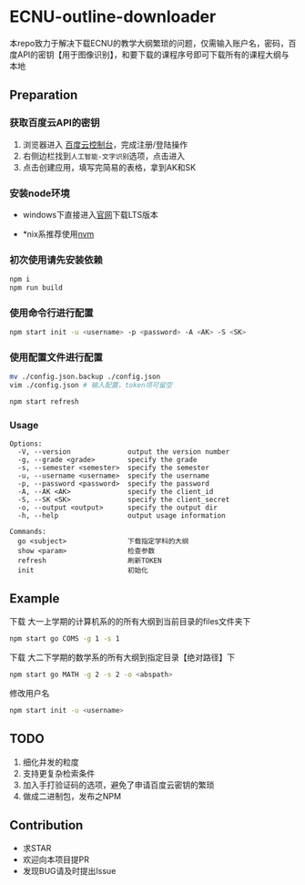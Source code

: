 # ECNU-outline-downloader 

本repo致力于解决下载ECNU的教学大纲繁琐的问题，仅需输入账户名，密码，百度API的密钥【用于图像识别】，和要下载的课程序号即可下载所有的课程大纲与本地

## Preparation
### 获取百度云API的密钥
1.  浏览器进入 [百度云控制台](https://console.bce.baidu.com)，完成注册/登陆操作
2.  右侧边栏找到`人工智能-文字识别`选项，点击进入
3.  点击创建应用，填写完简易的表格，拿到AK和SK

### 安装node环境
* windows下直接进入[官网](https://nodejs.org/zh-cn/)下载LTS版本

* *nix系推荐使用[nvm](https://github.com/creationix/nvm)

### 初次使用请先安装依赖
```bash
npm i
npm run build
```
### 使用命令行进行配置
```bash
npm start init -u <username> -p <password> -A <AK> -S <SK>
```
### 使用配置文件进行配置
```bash
mv ./config.json.backup ./config.json 
vim ./config.json # 输入配置，token项可留空

npm start refresh
```
### Usage
```
Options:
  -V, --version              output the version number
  -g, --grade <grade>        specify the grade
  -s, --semester <semester>  specify the semester
  -u, --username <username>  specify the username
  -p, --password <password>  specify the password
  -A, --AK <AK>              specify the client_id
  -S, --SK <SK>              specify the client_secret
  -o, --output <output>      specify the output dir
  -h, --help                 output usage information

Commands:
  go <subject>               下载指定学科的大纲
  show <param>               检查参数
  refresh                    刷新TOKEN
  init                       初始化
```
## Example
下载 大一上学期的计算机系的的所有大纲到当前目录的files文件夹下
 ```bash
npm start go COMS -g 1 -s 1
 ```

下载 大二下学期的数学系的所有大纲到指定目录【绝对路径】下
```bash
npm start go MATH -g 2 -s 2 -o <abspath>
```

修改用户名
```bash
npm start init -u <username>
```
## TODO
1. 细化并发的粒度
2. 支持更复杂检索条件
3. 加入手打验证码的选项，避免了申请百度云密钥的繁琐
4. 做成二进制包，发布之NPM

## Contribution
* 求STAR
* 欢迎向本项目提PR
* 发现BUG请及时提出Issue